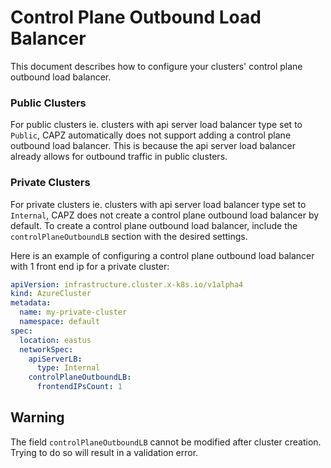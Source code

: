 # Control Plane Outbound Load Balancer

This document describes how to configure your clusters' control plane outbound load balancer.

### Public Clusters

For public clusters ie. clusters with api server load balancer type set to `Public`, CAPZ automatically does not support adding a control plane outbound load balancer.
This is because the api server load balancer already allows for outbound traffic in public clusters.

### Private Clusters

For private clusters ie. clusters with api server load balancer type set to `Internal`, CAPZ does not create a control plane outbound load balancer by default. 
To create a control plane outbound load balancer, include the `controlPlaneOutboundLB` section with the desired settings. 

Here is an example of configuring a control plane outbound load balancer with 1 front end ip for a private cluster:

```yaml
apiVersion: infrastructure.cluster.x-k8s.io/v1alpha4
kind: AzureCluster
metadata:
  name: my-private-cluster
  namespace: default
spec:
  location: eastus
  networkSpec:
    apiServerLB:
      type: Internal
    controlPlaneOutboundLB:
      frontendIPsCount: 1
```

<aside class="note warning">

<h1> Warning </h1>

The field `controlPlaneOutboundLB` cannot be modified after cluster creation. Trying to do so will result in a validation error.

</aside>
